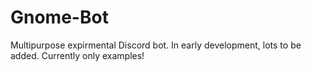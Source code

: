 # Gnome-Bot
 Multipurpose expirmental Discord bot.
 In early development, lots to be added.
 Currently only examples!
